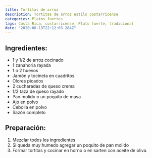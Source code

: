 ```yaml
---
title: Tortitas de arroz
description: Tortitas de arroz estilo costarricense
categories: Platos fuertes
tags: Costa Rica, costarricense, Plato fuerte, tradicional
date: "2020-08-13T22:12:03.284Z"
---
```


## Ingredientes:

- 1 y 1/2 de arroz cocinado
- 1 zanahoria rayada
- 1 o 2 huevos
- Jamón y tocineta en cuadritos
- Olores picados
- 2 cucharadas de queso crema
- 1/2 taza de queso rayado
- Pan molido o un poquito de masa
- Ajo en polvo
- Cebolla en polvo
- Sazón completo

## Preparación:

1. Mezclar todos los ingredientes
2. Si queda muy humedo agregar un poquito de pan molido
3. Formar tortitas y cocinar en horno o en sarten con aceite de oliva.